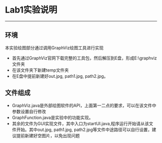 # Lab1实验说明

------

## 环境

本实验绘图部分通过调用GraphViz绘图工具进行实现

 -  首先通过GraphViz官网下载完整的工具包，然后解压到E盘，形成E:\graphviz文件夹
 - 在该文件夹下新建temp文件夹
 - 在E盘中提前新建好out.jpg, path1.jpg, path2.jpg。

## 文件组成

 - GraphViz.java是外部绘图软件的API，上面第一二点的要求，可以在该文件中参数设置自行修改
 - GraphFunction.java是实验中的功能实现。
 - 其余的文件为GUI实现文件，其中入口为startUI.java,程序运行开始请从该文件开始。其中out.jpg, path1.jpg, path2.jpg等文件中途路径可以自行设置，建议提前新建好空图片，以免出现问题

